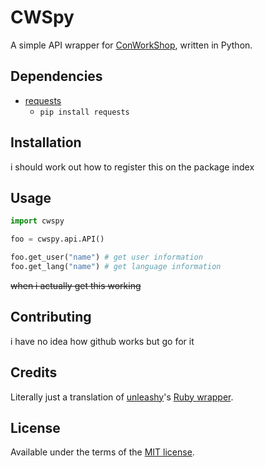 # CWSpy
A simple API wrapper for [ConWorkShop](http://conworkshop.info/), written in Python.
## Dependencies
- [requests](http://docs.python-requests.org/en/master/)
  - `pip install requests`

## Installation
i should work out how to register this on the package index
## Usage
```python
import cwspy

foo = cwspy.api.API()

foo.get_user("name") # get user information
foo.get_lang("name") # get language information
```
~~when i actually get this working~~
## Contributing
i have no idea how github works but go for it
## Credits
Literally just a translation of [unleashy](https://github.com/unleashy)'s [Ruby wrapper](https://github.com/unleashy/cwsrb).
## License
Available under the terms of the [MIT license](http://opensource.org/licenses/MIT).
